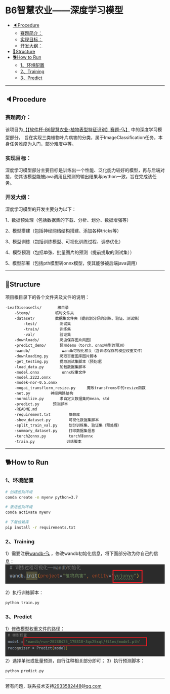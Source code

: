 # B6智慧农业——深度学习模型

  - [🔈Procedure](#procedure)
    - [赛题简介：](#赛题简介)
    - [实现目标：](#实现目标)
    - [开发大纲：](#开发大纲)
  - [👷Structure](#structure)
  - [🐕How to Run](#how-to-run)
    - [1、环境配置](#1环境配置)
    - [2、Training](#2training)
    - [3、Predict](#3predict)

---
## 🔈Procedure
### 赛题简介：
该项目为[【【软件杯-B6智慧农业-植物表型特征识别】赛题-🔍】](https://www.cnsoftbei.com/plus/view.php?aid=826) 中的深度学习模型部分，
旨在实现三类植物叶片病害的分类，属于ImageClassification任务，本身任务难度为入门，部分难度中等。

### 实现目标：
深度学习模型部分主要目标是训练出一个性能、泛化能力较好的模型，再与后端对接，使其该模型能被java调用且预测的输出结果与python一致，旨在完成该任务。

### 开发大纲：
深度学习模型的开发主要分为以下：

1、数据预处理（包括数据集的下载、分析、划分、数据增强等）

2、模型搭建（包括神经网络结构搭建、添加各种tricks等）

3、模型训练（包括训练模型、可视化训练过程、调参优化）

4、模型预测（包括单张、批量图片的预测（提前提取的测试集））

5、模型部署（包括pth模型转onnx模型，使其能够被后端java调用）

---
## 👷Structure
项目根目录下的各个文件夹及文件的说明：
```
-LeafDiseaseCls/       根目录
    -&temp/           临时文件夹
    -dataset/         数据集文件夹（提前划分好的训练、验证、测试集）
        -test/          测试集
        -train/         训练集
        -val/           验证集
    -downloads/         爬虫保存图片网图）
    -predict_demo/      预测demo（torch、onnx模型的预测）
    -wandb/              wandb可视化相关（含训练保存的模型权重文件）
    -downloadimg.py     爬取百度图库图片脚本
    -get_testimg.py     提取测试集脚本（预处理）
    -load_data.py       加载数据集脚本
    -model.onnx          onnx权重文件
    -model.2222.onnx    
    -modek-nor-0.5.onnx 
    -mogai_transflorm_resize.py     魔改transfroms中的resize函数 
    -net.py         神经网路结构
    -normilize.py       求自定义数据集的mean、std
    -predict.py      预测脚本
    -README.md
    -requirement.txt        依赖库
    -show_dataset.py        可视化数据集脚本
    -split_train_val.py     划分训练集、验证集（预处理）
    -summary_dataset.py     打印数据集信息
    -torch2onnx.py          torch转onnx
    -train.py              训练脚本     
```

---
## 🐕How to Run
### 1、环境配置
```bash
# 创建虚拟环境
conda create -n myenv python=3.7
```
```bash
# 激活虚拟环境
conda activate myenv
```
```bash
# 下载依赖库
pip install -r requirements.txt
```

### 2、Training
1）需要注册[wandb-🔍](https://wandb.ai/) ，修改wandb初始化信息，将下面部分改为你自己的信息：
![img.png](&temp/img.png)

2）执行训练脚本：
```bash
python train.py
```

### 3、Predict
1）修改模型权重文件的路径：
![img_1.png](&temp/img_1.png)
2）选择单张或批量预测，自行注释相关部分即可；
3）执行预测脚本：
```bash
python predict.py
```

---
若有问题，联系技术支持[2933582448@qq.com]()


